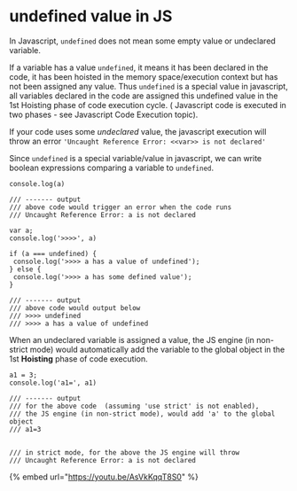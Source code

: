 # undefined value in JS

In Javascript, `undefined` does not mean some empty value or undeclared variable.

If a variable has a value `undefined`, it means it has been declared in the code, it has been hoisted in the memory space/execution context but has not been assigned any value. Thus `undefined` is a special value in javascript, all variables declared in the code are assigned this undefined value in the 1st Hoisting phase of code execution cycle. \( Javascript code is executed in two phases - see Javascript Code Execution topic\).

If your code uses some _undeclared_ value, the javascript execution will throw an error `'Uncaught Reference Error: <<var>> is not declared'`

Since `undefined` is a special variable/value in javascript, we can write boolean expressions comparing a variable to `undefined`.

```text
console.log(a)

/// ------- output
/// above code would trigger an error when the code runs
/// Uncaught Reference Error: a is not declared
```

```text
var a;
console.log('>>>>', a)

if (a === undefined) {
 console.log('>>>> a has a value of undefined');
} else {
 console.log('>>>> a has some defined value');
}

/// ------- output
/// above code would output below
/// >>>> undefined
/// >>>> a has a value of undefined

```

When an undeclared variable is assigned a value, the JS engine \(in non-strict mode\) would automatically add the variable to the global object in the 1st **Hoisting** phase of  code execution. 

```text
a1 = 3;
console.log('a1=', a1)

/// ------- output
/// for the above code  (assuming 'use strict' is not enabled),
/// the JS engine (in non-strict mode), would add 'a' to the global object
/// a1=3


/// in strict mode, for the above the JS engine will throw 
/// Uncaught Reference Error: a is not declared

```

{% embed url="https://youtu.be/AsVkKqqT8S0" %}



